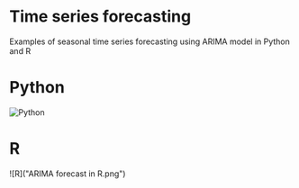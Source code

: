 # Time series forecasting

Examples of seasonal time series forecasting using ARIMA model in Python and R

# Python

![Python]("https://github.com/Oleg-Solovyev/time-series-forecasting/blob/main/ARIMA%20forecast%20in%20Python.png?raw=true")

# R

![R]("ARIMA forecast in R.png")

